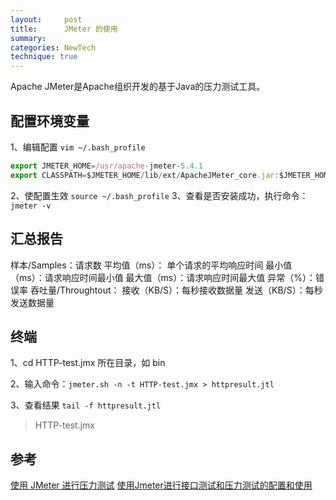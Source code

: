 ```yaml
---
layout:     post
title:      JMeter 的使用
summary:
categories: NewTech
technique: true
---
```


Apache JMeter是Apache组织开发的基于Java的压力测试工具。


## 配置环境变量

1、编辑配置 `vim ~/.bash_profile`

```javascript
export JMETER_HOME=/usr/apache-jmeter-5.4.1
export CLASSPATH=$JMETER_HOME/lib/ext/ApacheJMeter_core.jar:$JMETER_HOME/lib/jorphan.jar:$CLASSPATH export PATH=$JMETER_HOME/bin:$PATH
```

2、使配置生效 `source ~/.bash_profile`
3、查看是否安装成功，执行命令：`jmeter -v`



## 汇总报告

样本/Samples：请求数
平均值（ms）： 单个请求的平均响应时间
最小值（ms）：请求响应时间最小值
最大值（ms）：请求响应时间最大值
异常（%）：错误率
吞吐量/Throughtout：
接收（KB/S）：每秒接收数据量
发送（KB/S）：每秒发送数据量

## 终端

1、cd HTTP-test.jmx 所在目录，如 bin

2、输入命令：`jmeter.sh -n -t HTTP-test.jmx > httpresult.jtl`

3、查看结果 `tail -f httpresult.jtl`

> HTTP-test.jmx 

## 参考

[使用 JMeter 进行压力测试](https://www.cnblogs.com/stulzq/p/8971531.html)
[使用Jmeter进行接口测试和压力测试的配置和使用](https://blog.csdn.net/m0_37529303/article/details/75453230)
